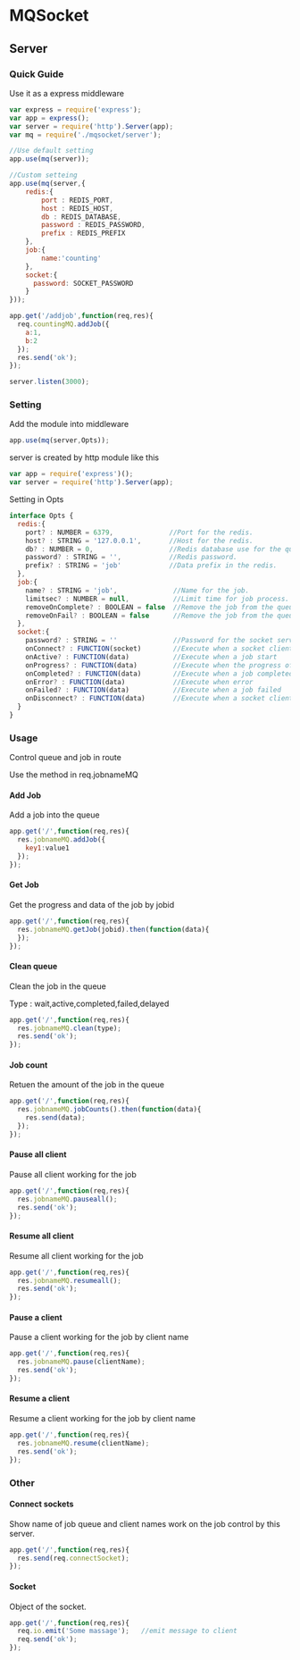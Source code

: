 # MQSocket

## Server

### Quick Guide

Use it as a express middleware

```js
var express = require('express');
var app = express();
var server = require('http').Server(app);
var mq = require('./mqsocket/server');

//Use default setting
app.use(mq(server));

//Custom setteing
app.use(mq(server,{
    redis:{
        port : REDIS_PORT,
        host : REDIS_HOST,
        db : REDIS_DATABASE,
        password : REDIS_PASSWORD,
        prefix : REDIS_PREFIX 
    },
    job:{
        name:'counting'
    },
    socket:{
      password: SOCKET_PASSWORD
    }
}));

app.get('/addjob',function(req,res){
  req.countingMQ.addJob({
    a:1,
    b:2
  });
  res.send('ok');
});

server.listen(3000);

```

### Setting

Add the module into middleware

```js
app.use(mq(server,Opts));
```

server is created by http module like this

```js
var app = require('express')();
var server = require('http').Server(app);
```

Setting in Opts

```js
interface Opts {
  redis:{
    port? : NUMBER = 6379,              //Port for the redis.
    host? : STRING = '127.0.0.1',       //Host for the redis. 
    db? : NUMBER = 0,                   //Redis database use for the queue.
    password? : STRING = '',            //Redis password. 
    prefix? : STRING = 'job'            //Data prefix in the redis.
  },
  job:{
    name? : STRING = 'job',              //Name for the job.
    limitsec? : NUMBER = null,           //Limit time for job process. 
    removeOnComplete? : BOOLEAN = false  //Remove the job from the queue when job completed
    removeOnFail? : BOOLEAN = false      //Remove the job from the queue when job failed
  },
  socket:{
    password? : STRING = ''              //Password for the socket server
    onConnect? : FUNCTION(socket)        //Execute when a socket client connect to the server
    onActive? : FUNCTION(data)           //Execute when a job start 
    onProgress? : FUNCTION(data)         //Execute when the progress of the job has been update 
    onCompleted? : FUNCTION(data)        //Execute when a job completed
    onError? : FUNCTION(data)            //Execute when error 
    onFailed? : FUNCTION(data)           //Execute when a job failed
    onDisconnect? : FUNCTION(data)       //Execute when a socket client disconnect with the server  
  }
}
```

### Usage

Control queue and job in route

Use the method in req.jobnameMQ

#### Add Job

Add a job into the queue

```js
app.get('/',function(req,res){
  res.jobnameMQ.addJob({
    key1:value1
  });
});
```

#### Get Job

Get the progress and data of the job by jobid

```js
app.get('/',function(req,res){
  res.jobnameMQ.getJob(jobid).then(function(data){
  });
});
```

#### Clean queue

Clean the job in the queue

Type : wait,active,completed,failed,delayed

```js
app.get('/',function(req,res){
  res.jobnameMQ.clean(type);
  res.send('ok');
});
```

#### Job count

Retuen the amount of the job in the queue

```js
app.get('/',function(req,res){
  res.jobnameMQ.jobCounts().then(function(data){
    res.send(data);
  });
});
```

#### Pause all client

Pause all client working for the job

```js
app.get('/',function(req,res){
  res.jobnameMQ.pauseall();
  res.send('ok');
});
```

#### Resume all client

Resume all client working for the job

```js
app.get('/',function(req,res){
  res.jobnameMQ.resumeall();
  res.send('ok');
});
```

#### Pause a client

Pause a client working for the job by client name

```js
app.get('/',function(req,res){
  res.jobnameMQ.pause(clientName);
  res.send('ok');
});
```

#### Resume a client

Resume a client working for the job by client name

```js
app.get('/',function(req,res){
  res.jobnameMQ.resume(clientName);
  res.send('ok');
});
```

### Other

#### Connect sockets

Show name of job queue and client names work on the job control by this server.

```js
app.get('/',function(req,res){
  res.send(req.connectSocket);
});
```

#### Socket

Object of the socket.

```js
app.get('/',function(req,res){
  req.io.emit('Some massage');   //emit message to client
  req.send('ok');
});
```



